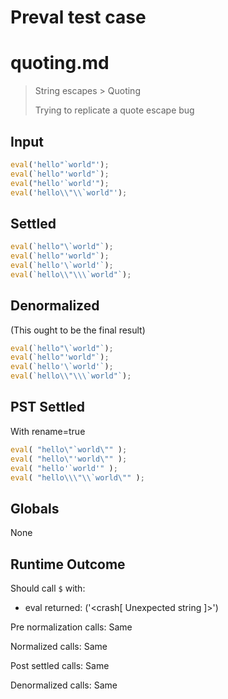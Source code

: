 # Preval test case

# quoting.md

> String escapes > Quoting
>
> Trying to replicate a quote escape bug

## Input

`````js filename=intro
eval('hello"`world"');
eval(`hello"'world"`);
eval("hello'`world'");
eval('hello\\"\\`world"');
`````


## Settled


`````js filename=intro
eval(`hello"\`world"`);
eval(`hello"'world"`);
eval(`hello'\`world'`);
eval(`hello\\"\\\`world"`);
`````


## Denormalized
(This ought to be the final result)

`````js filename=intro
eval(`hello"\`world"`);
eval(`hello"'world"`);
eval(`hello'\`world'`);
eval(`hello\\"\\\`world"`);
`````


## PST Settled
With rename=true

`````js filename=intro
eval( "hello\"`world\"" );
eval( "hello\"'world\"" );
eval( "hello'`world'" );
eval( "hello\\\"\\`world\"" );
`````


## Globals


None


## Runtime Outcome


Should call `$` with:
 - eval returned: ('<crash[ Unexpected string ]>')

Pre normalization calls: Same

Normalized calls: Same

Post settled calls: Same

Denormalized calls: Same
